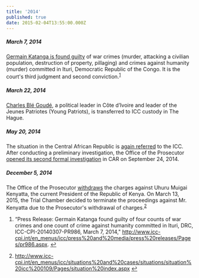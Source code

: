```yaml
---
title: '2014'
published: true
date: 2015-02-04T13:55:00.000Z
---
```



##### March 7, 2014

[Germain Katanga is found guilty](http://www.icc-cpi.int/en_menus/icc/press%20and%20media/press%20releases/Pages/pr986.aspx) of war crimes (murder, attacking a civilian population, destruction of property, pillaging) and crimes against humanity (murder) committed in Ituri, Democratic Republic of the Congo. It is the court's third judgment and second conviction.<sup id="fnref:source2014mar"><a class="footnote" href="#fn:source2014mar">1</a></sup>

##### March 22, 2014

[Charles Bl&eacute; Goud&eacute;](https://www.icc-cpi.int/cdi/gbagbo-goude), a political leader in C&ocirc;te d’Ivoire and leader of the Jeunes Patriotes (Young Patriots), is transferred to ICC custody in The Hague.

##### May 20, 2014

The situation in the Central African Republic is [again referred](http://www.icc-cpi.int/iccdocs/otp/2014-05-30-CAR-referral.pdf) to the ICC. After conducting a preliminary investigation, the Office of the Prosecutor [opened its second formal investigation](https://www.icc-cpi.int/Pages/item.aspx?name=pr1043) in CAR on September 24, 2014.

##### December 5, 2014

The Office of the Prosecutor [withdraws](http://www.icc-cpi.int/en_menus/icc/situations%20and%20cases/situations/situation%20icc%200109/Pages/situation%20index.aspx) the charges against Uhuru Muigai Kenyatta, the current President of the Republic of Kenya. On March 13, 2015, the Trial Chamber decided to terminate the proceedings against Mr. Kenyatta due to the Prosecutor's withdrawal of charges.<sup id="fnref:source2014dec"><a class="footnote" href="#fn:source2014dec">2</a></sup>

<div class="footnotes"><ol><li id="fn:source2014mar"><p>&ldquo;Press Release: Germain Katanga found guilty of four counts of war crimes and one count of crime against humanity committed in Ituri, DRC, ICC-CPI-20140307-PR986, March 7, 2014,"&nbsp;<a href="http://www.icc-cpi.int/en_menus/icc/press%20and%20media/press%20releases/Pages/pr986.aspx">http://www.icc-cpi.int/en_menus/icc/press%20and%20media/press%20releases/Pages/pr986.aspx</a>. <a class="reversefootnote" href="#fnref:source2014mar">↩</a></p></li><li id="fn:source2014dec"><p><a href="http://www.icc-cpi.int/en_menus/icc/situations%20and%20cases/situations/situation%20icc%200109/Pages/situation%20index.aspx">http://www.icc-cpi.int/en_menus/icc/situations%20and%20cases/situations/situation%20icc%200109/Pages/situation%20index.aspx</a> <a class="reversefootnote" href="#fnref:source2014dec">↩</a></p></li></ol></div>